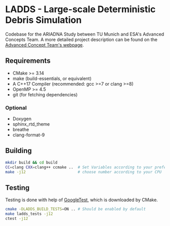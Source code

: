 # LADDS - Large-scale Deterministic Debris Simulation

Codebase for the ARIADNA Study between TU Munich and ESA's Advanced Concepts Team. A more detailed project description can be found on the [Advanced Concept Team's webpage](https://www.esa.int/gsp/ACT/projects/debris_hpc/).

## Requirements
* CMake >= 3.14
* make (build-essentials, or equivalent)
* A C++17 Compiler (recommended: gcc >=7 or clang >=8)
* OpenMP >= 4.5
* git (for fetching dependencies)

### Optional
* Doxygen
* sphinx_rtd_theme
* breathe
* clang-format-9

## Building
```bash
mkdir build && cd build
CC=clang CXX=clang++ ccmake ..  # Set Variables according to your preferences
make -j12                       # choose number according to your CPU
```

## Testing
Testing is done with help of [GoogleTest](https://github.com/google/googletest), which is downloaded by CMake.
```bash
cmake -DLADDS_BUILD_TESTS=ON .. # Should be enabled by default
make ladds_tests -j12
ctest -j12
```